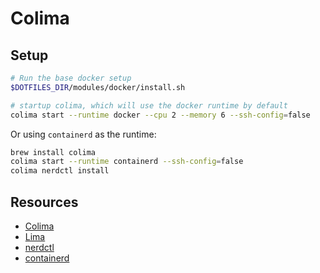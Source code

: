 # Colima

## Setup

```sh
# Run the base docker setup
$DOTFILES_DIR/modules/docker/install.sh

# startup colima, which will use the docker runtime by default
colima start --runtime docker --cpu 2 --memory 6 --ssh-config=false
```

Or using `containerd` as the runtime:

```sh
brew install colima
colima start --runtime containerd --ssh-config=false
colima nerdctl install
```

## Resources

- [Colima](https://github.com/abiosoft/colima)
- [Lima](https://lima-vm.io/)
- [nerdctl](https://github.com/containerd/nerdctl)
- [containerd](https://containerd.io/)
